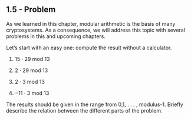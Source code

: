 ## 1.5 - Problem

As we learned in this chapter, modular arithmetic is the basis of many cryptosystems. As a consequence, we will address this topic with several problems in this and upcoming chapters.

Let’s start with an easy one: compute the result without a calculator.

1. 15 · 29 mod 13

2. 2 · 29 mod 13

3. 2 · 3 mod 13

4. −11 · 3 mod 13

The results should be given in the range from 0,1, . . . , modulus-1. Briefly describe
the relation between the different parts of the problem.
